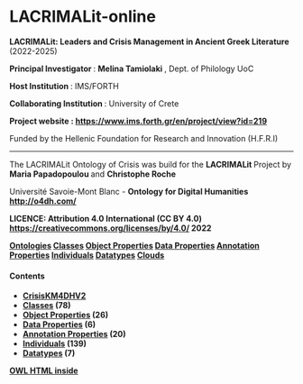 # LACRIMALit-online
 
<b> LACRIMALit: Leaders and Crisis Management in Ancient Greek Literature </b>  (2022-2025)

<b> Principal Investigator </b>: <b> Melina Tamiolaki </b>, Dept. of Philology UoC

<b> Host Institution </b>: IMS/FORTH

<b> Collaborating Institution </b>: University of Crete

<b> Project website : https://www.ims.forth.gr/en/project/view?id=219 </b>

Funded by the Hellenic Foundation for Research and Innovation (H.F.R.I)

----------------------------------------------------------------------------------------------------------------------------------------------------------------------------

The LACRIMALit Ontology of Crisis was build for the <b> LACRIMALit </b> Project 
         by <b> Maria Papadopoulou </b> and <b> Christophe Roche </b>

Université Savoie-Mont Blanc - <b> Ontology for Digital Humanities http://o4dh.com/ </b>

<b> LICENCE: Attribution 4.0 International (CC BY 4.0) https://creativecommons.org/licenses/by/4.0/ 2022 


<head>

<meta http-equiv='content-type' content='text/html;charset=UTF-8'>
<link rel='stylesheet' href='css/default.css' type='text/css' />
</head>

<body>

<div id='tabs'>
<a href='ontologies/index.html' class='' >Ontologies</a>
<a href='classes/index.html' class='' >Classes</a>
<a href='objectproperties/index.html' class='' >Object Properties</a>
<a href='dataproperties/index.html' class='' >Data Properties</a>
<a href='annotationproperties/index.html' class='' >Annotation Properties</a>
<a href='individuals/index.html' class='' >Individuals</a>
<a href='datatypes/index.html' class='' >Datatypes</a>
<a href='cloud/' class='' >Clouds</a>
</div> <!-- tabs -->



<div id='contents'>
<h4>Contents</h4>
<div class='codebox'>
<ul>
<li>
<a href='ontologies/CrisisKM4DHV2___1079611238.html' >CrisisKM4DHV2</a></li>
<li>
<a href='classes/index.html' >Classes</a> (78)
</li>
<li>
<a href='objectproperties/index.html' >Object Properties</a> (26)
</li>
<li>
<a href='dataproperties/index.html' >Data Properties</a> (6)
</li>
<li>
<a href='annotationproperties/index.html' >Annotation Properties</a> (20)
</li>
<li>
<a href='individuals/index.html' >Individuals</a> (139)
</li>
<li>
<a href='datatypes/index.html' >Datatypes</a> (7)
</li>
</ul>
</div>
</div><!-- contents -->


<p class='footer'>
<a href='http://code.google.com/p/ontology-browser/' target='_blank'>OWL HTML inside</a>
</p>
</body>

